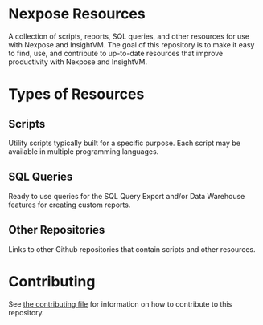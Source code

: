 # Nexpose Resources

A collection of scripts, reports, SQL queries, and other resources for use with Nexpose and InsightVM. The goal of this repository is to make it easy to find, use, and contribute to up-to-date resources that improve productivity with Nexpose and InsightVM.

# Types of Resources

## Scripts

Utility scripts typically built for a specific purpose. Each script may be available in multiple programming languages.

## SQL Queries

Ready to use queries for the SQL Query Export and/or Data Warehouse features for creating custom reports.

## Other Repositories

Links to other Github repositories that contain scripts and other resources.

# Contributing

See [the contributing file](.github/CONTRIBUTING.md) for information on how to contribute to this repository.